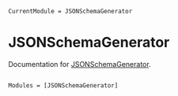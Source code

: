 ```@meta
CurrentModule = JSONSchemaGenerator
```

# JSONSchemaGenerator

Documentation for [JSONSchemaGenerator](https://github.com/helgee/JSONSchemaGenerator.jl).

```@index
```

```@autodocs
Modules = [JSONSchemaGenerator]
```
